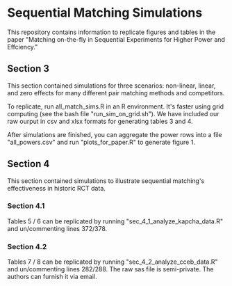Sequential Matching Simulations
==============================

This repository contains information to replicate figures and tables in the paper "Matching on-the-fly in Sequential Experiments for Higher Power and Effciency."

Section 3
---------

This section contained simulations for three scenarios: non-linear, linear, and zero effects for many different pair matching methods and competitors. 

To replicate, run all_match_sims.R in an R environment. It's faster using grid computing (see the bash file "run_sim_on_grid.sh"). We have included our raw ourput in csv and xlsx formats for generating tables 3 and 4. 

After simulations are finished, you can aggregate the power rows into a file "all_powers.csv" and run "plots_for_paper.R" to generate figure 1.

Section 4
---------

This section contained simulations to illustrate sequential matching's effectiveness in historic RCT data.

### Section 4.1 ###

Tables 5 / 6 can be replicated by running "sec_4_1_analyze_kapcha_data.R" and 
un/commenting lines 372/378.

### Section 4.2 ###

Tables 7 / 8 can be replicated by running "sec_4_2_analyze_cceb_data.R" and 
un/commenting lines 282/288. The raw sas file is semi-private. The authors can furnish it via email.

